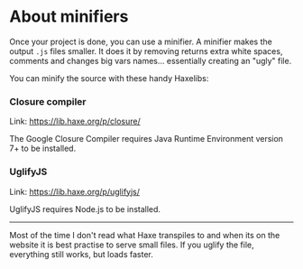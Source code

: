 # About minifiers

Once your project is done, you can use a minifier. A minifier makes the output `.js` files smaller. It does it by removing returns extra white spaces, comments and changes big vars names... essentially creating an "ugly" file.

You can minify the source with these handy Haxelibs:

### Closure compiler
Link: https://lib.haxe.org/p/closure/

The Google Closure Compiler requires Java Runtime Environment version 7+ to be installed.

### UglifyJS 
Link: https://lib.haxe.org/p/uglifyjs/

UglifyJS requires Node.js to be installed.

---

Most of the time I don't read what Haxe transpiles to and when its on the website it is best practise to serve small files. If you uglify the file, everything still works, but loads faster.
